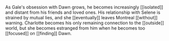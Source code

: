 As Gale's obsession with Dawn grows, he becomes increasingly [[isolated]] and distant from his friends and loved ones. His relationship with Selene is strained by mutual lies, and she [[eventually]] leaves Montreal [[without]] warning. Charlotte becomes his only remaining connection to the [[outside]] world, but she becomes estranged from him when he becomes too [[focused]] on [[finding]] Dawn.

